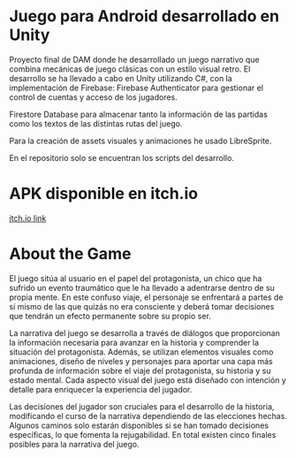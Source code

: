 # Juego para Android desarrollado en Unity
Proyecto final de DAM donde he desarrollado un juego narrativo que combina mecánicas de juego clásicas con un estilo visual retro.
El desarrollo se ha llevado a cabo en Unity utilizando C#, con la implementación de Firebase:
  Firebase Authenticator para gestionar el control de cuentas y acceso de los jugadores.
  
  Firestore Database para almacenar tanto la información de las partidas como los textos de las distintas rutas del juego.
  
Para la creación de assets visuales y animaciones he usado LibreSprite.

En el repositorio solo se encuentran los scripts del desarrollo.

# APK disponible en itch.io
[itch.io link](https://mapacher.itch.io/where-did-i-go)


# About the Game
El juego sitúa al usuario en el papel del protagonista, un chico que ha sufrido un evento traumático que le ha llevado a adentrarse dentro de su propia mente. En este confuso viaje, el personaje se enfrentará a partes de sí mismo de las que quizás no era consciente y deberá tomar decisiones que tendrán un efecto permanente sobre su propio ser.

La narrativa del juego se desarrolla a través de diálogos que proporcionan la información necesaria para avanzar en la historia y comprender la situación del protagonista. Además, se utilizan elementos visuales como animaciones, diseño de niveles y personajes para aportar una capa más profunda de información sobre el viaje del protagonista, su historia y su estado mental. Cada aspecto visual del juego está diseñado con intención y detalle para enriquecer la experiencia del jugador.

Las decisiones del jugador son cruciales para el desarrollo de la historia, modificando el curso de la narrativa dependiendo de las elecciones hechas. Algunos caminos solo estarán disponibles si se han tomado decisiones específicas, lo que fomenta la rejugabilidad. En total existen cinco finales posibles para la narrativa del juego.
